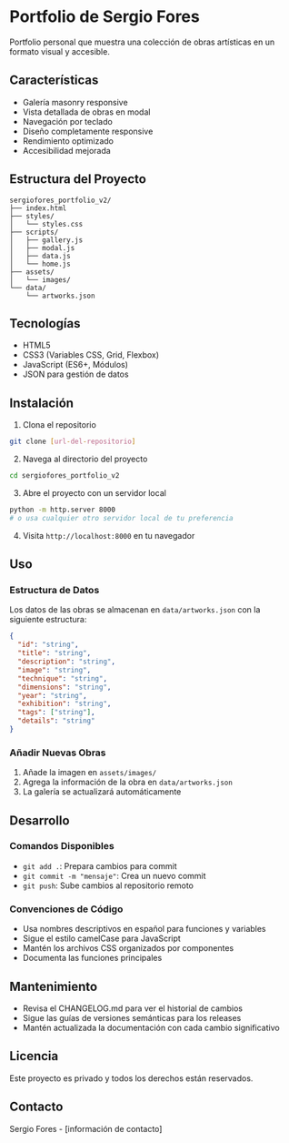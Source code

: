 # Portfolio de Sergio Fores

Portfolio personal que muestra una colección de obras artísticas en un formato visual y accesible.

## Características

- Galería masonry responsive
- Vista detallada de obras en modal
- Navegación por teclado
- Diseño completamente responsive
- Rendimiento optimizado
- Accesibilidad mejorada

## Estructura del Proyecto

```
sergiofores_portfolio_v2/
├── index.html
├── styles/
│   └── styles.css
├── scripts/
│   ├── gallery.js
│   ├── modal.js
│   ├── data.js
│   └── home.js
├── assets/
│   └── images/
└── data/
    └── artworks.json
```

## Tecnologías

- HTML5
- CSS3 (Variables CSS, Grid, Flexbox)
- JavaScript (ES6+, Módulos)
- JSON para gestión de datos

## Instalación

1. Clona el repositorio
```bash
git clone [url-del-repositorio]
```

2. Navega al directorio del proyecto
```bash
cd sergiofores_portfolio_v2
```

3. Abre el proyecto con un servidor local
```bash
python -m http.server 8000
# o usa cualquier otro servidor local de tu preferencia
```

4. Visita `http://localhost:8000` en tu navegador

## Uso

### Estructura de Datos

Los datos de las obras se almacenan en `data/artworks.json` con la siguiente estructura:

```json
{
  "id": "string",
  "title": "string",
  "description": "string",
  "image": "string",
  "technique": "string",
  "dimensions": "string",
  "year": "string",
  "exhibition": "string",
  "tags": ["string"],
  "details": "string"
}
```

### Añadir Nuevas Obras

1. Añade la imagen en `assets/images/`
2. Agrega la información de la obra en `data/artworks.json`
3. La galería se actualizará automáticamente

## Desarrollo

### Comandos Disponibles

- `git add .`: Prepara cambios para commit
- `git commit -m "mensaje"`: Crea un nuevo commit
- `git push`: Sube cambios al repositorio remoto

### Convenciones de Código

- Usa nombres descriptivos en español para funciones y variables
- Sigue el estilo camelCase para JavaScript
- Mantén los archivos CSS organizados por componentes
- Documenta las funciones principales

## Mantenimiento

- Revisa el CHANGELOG.md para ver el historial de cambios
- Sigue las guías de versiones semánticas para los releases
- Mantén actualizada la documentación con cada cambio significativo

## Licencia

Este proyecto es privado y todos los derechos están reservados.

## Contacto

Sergio Fores - [información de contacto]

